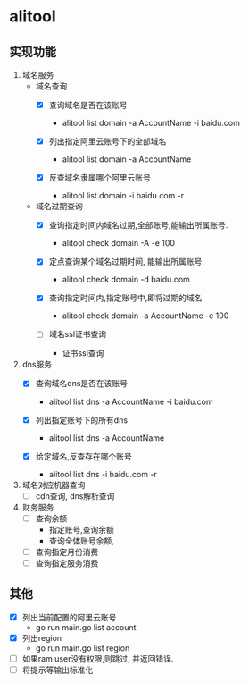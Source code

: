 # alitool

## 实现功能
1. 域名服务
   * 域名查询
     - [x] 查询域名是否在该账号
        - alitool list domain -a AccountName -i baidu.com
       
     - [x] 列出指定阿里云账号下的全部域名
       - alitool list domain -a AccountName
       
     - [x] 反查域名隶属哪个阿里云账号
       - alitool list domain -i baidu.com -r
       
   * 域名过期查询
     - [x] 查询指定时间内域名过期,全部账号,能输出所属账号.
       - alitool check  domain -A -e 100
       
     - [x] 定点查询某个域名过期时间, 能输出所属账号.
       - alitool check  domain -d baidu.com
       
     - [x] 查询指定时间内,指定账号中,即将过期的域名
       - alitool check  domain -a AccountName -e 100
       
     - [ ] 域名ssl证书查询
       - 证书ssl查询
2. dns服务
   - [x] 查询域名dns是否在该账号
     - alitool list dns -a AccountName -i baidu.com

   - [x] 列出指定账号下的所有dns
     - alitool list dns -a AccountName

   - [x] 给定域名,反查存在哪个账号
     - alitool list dns -i baidu.com -r
     
3. 域名对应机器查询
   - [ ] cdn查询, dns解析查询

4. 财务服务
    - [ ] 查询余额
      * 指定账号,查询余额
      * 查询全体账号余额,
    - [ ] 查询指定月份消费
    - [ ] 查询指定服务消费

## 其他
- [x] 列出当前配置的阿里云账号
   * go run main.go list account
- [x] 列出region
   * go run main.go list region
- [ ] 如果ram user没有权限,则跳过, 并返回错误.
- [ ] 将提示等输出标准化

